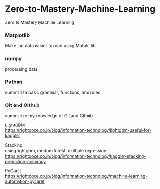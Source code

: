 # Zero-to-Mastery-Machine-Learning
Zero to Mastery Machine Learning

### Matplotlib
Make the data easier to read using Matplotlib

### numpy
processing data

### Python
summariza basic grammar, functions, and rules

### Git and Github 
summarize my knowledge of Git and Github

LightGBM <br>
https://rightcode.co.jp/blog/information-technology/lightgbm-useful-for-kaggler

Stacking <br>
using lightgbm, random forest, multiple regression　<br>
https://rightcode.co.jp/blog/information-technology/kaggler-stacking-prediction-accuracy

PyCaret <br>
https://rightcode.co.jp/blog/information-technology/machine-learning-automation-pycaret


